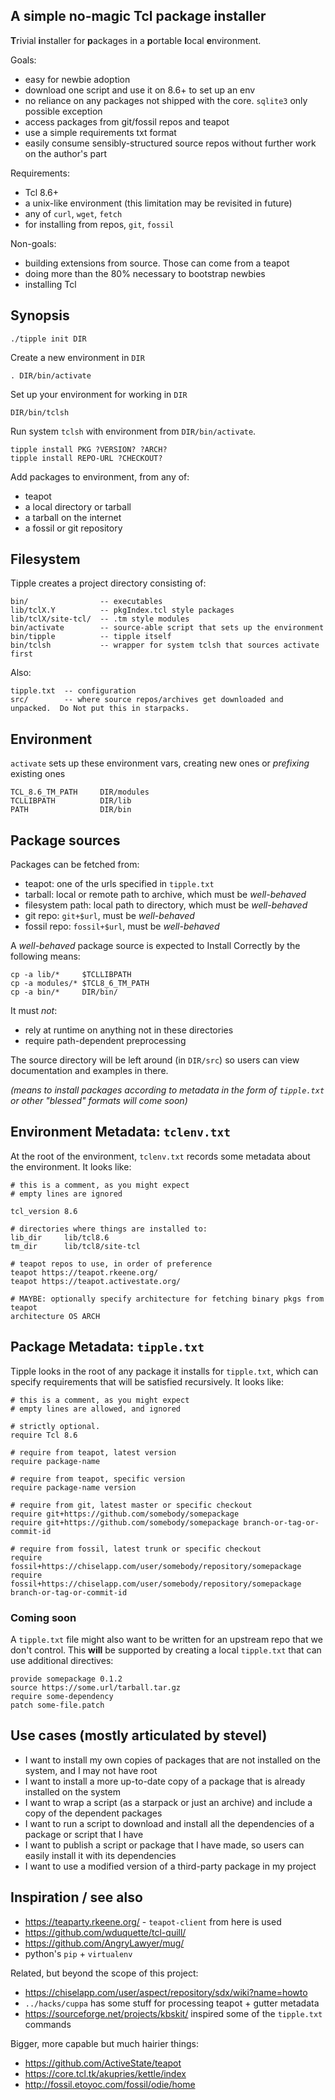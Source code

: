 ## A simple no-magic Tcl package installer

**T**rivial **i**nstaller for **p**ackages in a **p**ortable **l**ocal **e**nvironment.

Goals:

 * easy for newbie adoption
  * download one script and use it on 8.6+ to set up an env
  * no reliance on any packages not shipped with the core.  `sqlite3` only possible exception
 * access packages from git/fossil repos and teapot
 * use a simple requirements txt format
 * easily consume sensibly-structured source repos without further work on the author's part

Requirements:

 * Tcl 8.6+
 * a unix-like environment (this limitation may be revisited in future)
 * any of `curl`, `wget`, `fetch`
 * for installing from repos, `git`, `fossil`

Non-goals:

 * building extensions from source.  Those can come from a teapot
 * doing more than the 80% necessary to bootstrap newbies
 * installing Tcl


## Synopsis

    ./tipple init DIR

Create a new environment in `DIR`

    . DIR/bin/activate

Set up your environment for working in `DIR`

    DIR/bin/tclsh

Run system `tclsh` with environment from `DIR/bin/activate`.

    tipple install PKG ?VERSION? ?ARCH?
    tipple install REPO-URL ?CHECKOUT?

Add packages to environment, from any of:

 * teapot
 * a local directory or tarball
 * a tarball on the internet
 * a fossil or git repository


## Filesystem

Tipple creates a project directory consisting of:

    bin/                -- executables
    lib/tclX.Y          -- pkgIndex.tcl style packages
    lib/tclX/site-tcl/  -- .tm style modules
    bin/activate        -- source-able script that sets up the environment
    bin/tipple          -- tipple itself
    bin/tclsh           -- wrapper for system tclsh that sources activate first

Also:

    tipple.txt  -- configuration
    src/        -- where source repos/archives get downloaded and unpacked.  Do Not put this in starpacks.


## Environment

`activate` sets up these environment vars, creating new ones or *prefixing* existing ones

    TCL_8.6_TM_PATH     DIR/modules
    TCLLIBPATH          DIR/lib
    PATH                DIR/bin


## Package sources

Packages can be fetched from:

 * teapot:  one of the urls specified in `tipple.txt`
 * tarball:  local or remote path to archive, which must be *well-behaved*
 * filesystem path:  local path to directory, which must be *well-behaved*
 * git repo:  `git+$url`, must be *well-behaved*
 * fossil repo:  `fossil+$url`, must be *well-behaved*

A *well-behaved* package source is expected to Install Correctly by the following means:

    cp -a lib/*     $TCLLIBPATH
    cp -a modules/* $TCL8_6_TM_PATH
    cp -a bin/*     DIR/bin/

It must *not*:

 * rely at runtime on anything not in these directories
 * require path-dependent preprocessing

The source directory will be left around (in `DIR/src`) so users can view documentation and examples in there.

*(means to install packages according to metadata in the form of `tipple.txt` or other "blessed" formats will come soon)*


## Environment Metadata:  `tclenv.txt`

At the root of the environment, `tclenv.txt` records some metadata about the environment.  It looks like:

    # this is a comment, as you might expect
    # empty lines are ignored
    
    tcl_version 8.6
    
    # directories where things are installed to:
    lib_dir     lib/tcl8.6
    tm_dir      lib/tcl8/site-tcl
    
    # teapot repos to use, in order of preference
    teapot https://teapot.rkeene.org/
    teapot https://teapot.activestate.org/
    
    # MAYBE: optionally specify architecture for fetching binary pkgs from teapot
    architecture OS ARCH


## Package Metadata: `tipple.txt`

Tipple looks in the root of any package it installs for `tipple.txt`, which can specify requirements that will be satisfied recursively.  It looks like:

    # this is a comment, as you might expect
    # empty lines are allowed, and ignored
    
    # strictly optional.
    require Tcl 8.6
    
    # require from teapot, latest version
    require package-name
    
    # require from teapot, specific version
    require package-name version
    
    # require from git, latest master or specific checkout
    require git+https://github.com/somebody/somepackage
    require git+https://github.com/somebody/somepackage branch-or-tag-or-commit-id
    
    # require from fossil, latest trunk or specific checkout
    require fossil+https://chiselapp.com/user/somebody/repository/somepackage
    require fossil+https://chiselapp.com/user/somebody/repository/somepackage branch-or-tag-or-commit-id


### Coming soon

A `tipple.txt` file might also want to be written for an upstream repo that we don't control.  This **will** be supported by creating a local `tipple.txt` that can use additional directives:

    provide somepackage 0.1.2
    source https://some.url/tarball.tar.gz
    require some-dependency
    patch some-file.patch


## Use cases (mostly articulated by stevel)

 * I want to install my own copies of packages that are not installed on the system, and I may not have root
 * I want to install a more up-to-date copy of a package that is already installed on the system
 * I want to wrap a script (as a starpack or just an archive) and include a copy of the dependent packages
 * I want to run a script to download and install all the dependencies of a package or script that I have
 * I want to publish a script or package that I have made, so users can easily install it with its dependencies
 * I want to use a modified version of a third-party package in my project


## Inspiration / see also

 * <https://teaparty.rkeene.org/> - `teapot-client` from here is used
 * <https://github.com/wduquette/tcl-quill/>
 * <https://github.com/AngryLawyer/mug/>
 * python's `pip` + `virtualenv`

Related, but beyond the scope of this project:

 * <https://chiselapp.com/user/aspect/repository/sdx/wiki?name=howto>
 * `../hacks/cuppa` has some stuff for processing teapot + gutter metadata
 * <https://sourceforge.net/projects/kbskit/> inspired some of the `tipple.txt` commands

Bigger, more capable but much hairier things:

 * <https://github.com/ActiveState/teapot>
 * <https://core.tcl.tk/akupries/kettle/index>
 * <http://fossil.etoyoc.com/fossil/odie/home>
